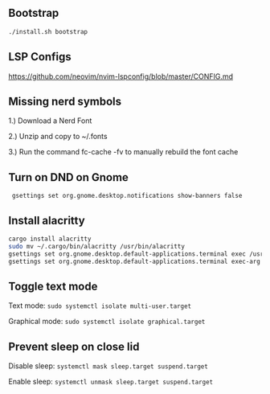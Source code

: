 ## Bootstrap

```sh
./install.sh bootstrap
```

## LSP Configs
https://github.com/neovim/nvim-lspconfig/blob/master/CONFIG.md


## Missing nerd symbols

1.) Download a Nerd Font

2.) Unzip and copy to ~/.fonts

3.) Run the command fc-cache -fv to manually rebuild the font cache


## Turn on DND on Gnome

` gsettings set org.gnome.desktop.notifications show-banners false`

## Install alacritty

```bash
cargo install alacritty
sudo mv ~/.cargo/bin/alacritty /usr/bin/alacritty
gsettings set org.gnome.desktop.default-applications.terminal exec /usr/bin/alacritty
gsettings set org.gnome.desktop.default-applications.terminal exec-arg "--working-directory"
```

## Toggle text mode

Text mode: `sudo systemctl isolate multi-user.target`

Graphical mode: `sudo systemctl isolate graphical.target`


## Prevent sleep on close lid

Disable sleep: `systemctl mask sleep.target suspend.target`

Enable sleep: `systemctl unmask sleep.target suspend.target`
